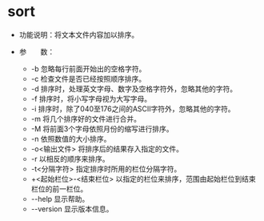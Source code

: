sort
===============================

* 功能说明：将文本文件内容加以排序。


* 参　　数：
    - -b   忽略每行前面开始出的空格字符。
    - -c   检查文件是否已经按照顺序排序。
    - -d   排序时，处理英文字母、数字及空格字符外，忽略其他的字符。
    - -f   排序时，将小写字母视为大写字母。
    - -i   排序时，除了040至176之间的ASCII字符外，忽略其他的字符。
    - -m   将几个排序好的文件进行合并。
    - -M   将前面3个字母依照月份的缩写进行排序。
    - -n   依照数值的大小排序。
    - -o<输出文件>   将排序后的结果存入指定的文件。
    - -r   以相反的顺序来排序。
    - -t<分隔字符>   指定排序时所用的栏位分隔字符。
    - +<起始栏位>-<结束栏位> 以指定的栏位来排序，范围由起始栏位到结束栏位的前一栏位。
    - --help   显示帮助。
    - --version   显示版本信息。